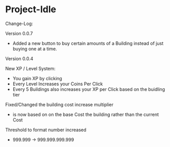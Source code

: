# Project-Idle

Change-Log:

Version 0.0.7
 - Added a new button to buy certain amounts of a Building instead of just buying one at a time.

Version 0.0.4

New XP / Level System:
  - You gain XP by clicking
  - Every Level Increases your Coins Per Click
  - Every 5 Buildings also increases your XP per Click based on the buidling tier

Fixed/Changed the building cost increase multiplier
  - is now based on on the base Cost the building rather than the current Cost
 
Threshold to format number increased
  - 999.999 -> 999.999.999.999
